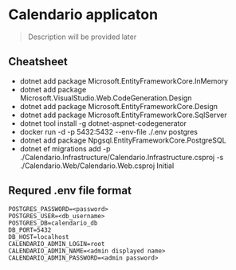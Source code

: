 # Calendario applicaton
>Description will be provided later

## Cheatsheet

 - dotnet add package Microsoft.EntityFrameworkCore.InMemory
 - dotnet add package Microsoft.VisualStudio.Web.CodeGeneration.Design
 - dotnet add package Microsoft.EntityFrameworkCore.Design
 - dotnet add package Microsoft.EntityFrameworkCore.SqlServer
 - dotnet tool install -g dotnet-aspnet-codegenerator
 - docker run -d -p 5432:5432 --env-file ./.env postgres
 - dotnet add package Npgsql.EntityFrameworkCore.PostgreSQL
 - dotnet ef migrations add -p ./Calendario.Infrastructure/Calendario.Infrastructure.csproj -s ./Calendario.Web/Calendario.Web.csproj Initial

## Requred .env file format
```
POSTGRES_PASSWORD=<password>
POSTGRES_USER=<db_username>
POSTGRES_DB=calendario_db
DB_PORT=5432
DB_HOST=localhost
CALENDARIO_ADMIN_LOGIN=root
CALENDARIO_ADMIN_NAME=<admin displayed name>
CALENDARIO_ADMIN_PASSWORD=<admin password>
```


